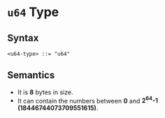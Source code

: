 # `u64` Type

## Syntax

```
<u64-type> ::= "u64"
```

## Semantics

- It is **8** bytes in size.
- It can contain the numbers between **0** and **2<sup>64</sup>-1 (18446744073709551615)**.
